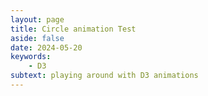 ```yaml
---
layout: page
title: Circle animation Test
aside: false
date: 2024-05-20
keywords:
    - D3
subtext: playing around with D3 animations
---
```



<script setup>
import newAnimation from "/components/graphs/newAnimation.vue";
</script>

<FigureTitle/>
<D3PlotContainer>
<newAnimation/>
</D3PlotContainer>


